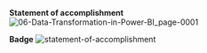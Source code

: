 **Statement of accomplishment**
![06-Data-Transformation-in-Power-BI_page-0001](https://github.com/shrutipitale/Data-Analyst-in-Power-BI/assets/80112581/244733bb-2718-4335-b415-2a375ef07026)

**Badge**
![statement-of-accomplishment](https://github.com/shrutipitale/Data-Analyst-in-Power-BI/assets/80112581/9b6335f1-42ca-48d1-a8f5-d0293468c2d5)

